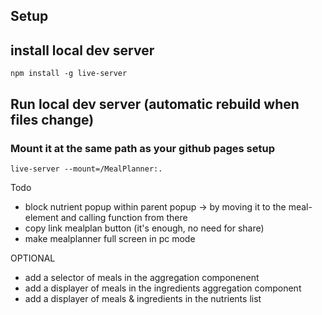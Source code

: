 
## Setup




## install local dev server

```
npm install -g live-server
```

## Run local dev server (automatic rebuild when files change)
### Mount it at the same path as your github pages setup
```
live-server --mount=/MealPlanner:.
```

Todo
- block nutrient popup within parent popup -> by moving it to the meal-element and calling function from there
- copy link mealplan button (it's enough, no need for share)
- make mealplanner full screen in pc mode

OPTIONAL
- add a selector of meals in the aggregation componenent
- add a displayer of meals in the ingredients aggregation component
- add a displayer of meals & ingredients in the nutrients list
